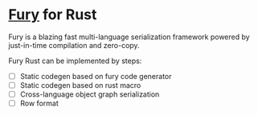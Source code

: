 # [Fury](https://github.com/alipay/fury) for Rust

Fury is a blazing fast multi-language serialization framework powered by just-in-time compilation and zero-copy.

Fury Rust can be implemented by steps:

- [ ] Static codegen based on fury code generator
- [ ] Static codegen based on rust macro
- [ ] Cross-language object graph serialization
- [ ] Row format
